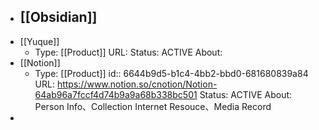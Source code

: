- [[Obsidian]]
	-
- [[Yuque]]
	- Type: [[Product]] 
	  URL: 
	  Status: ACTIVE
	  About:
- [[Notion]]
	- Type: [[Product]]
	  id:: 6644b9d5-b1c4-4bb2-bbd0-681680839a84
	  URL: https://www.notion.so/cnotion/Notion-64ab96a7fccf4d74b9a9a68b338bc501
	  Status:  ACTIVE
	  About: Person Info、Collection Internet Resouce、Media Record
-